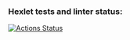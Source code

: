 ### Hexlet tests and linter status:
[![Actions Status](https://github.com/LevKrestuaninov/fullstack-javascript-project-4/workflows/hexlet-check/badge.svg)](https://github.com/LevKrestuaninov/fullstack-javascript-project-4/actions)